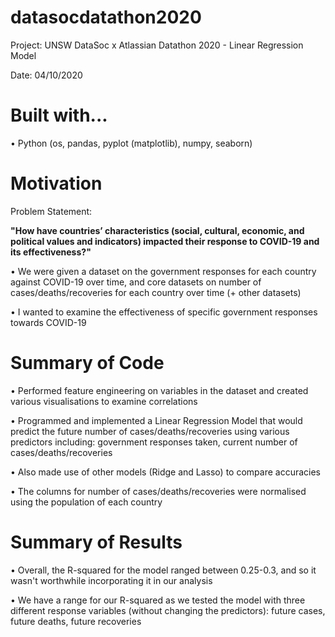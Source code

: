 # datasocdatathon2020

Project: UNSW DataSoc x Atlassian Datathon 2020 - Linear Regression Model

Date: 04/10/2020

# Built with...

• Python (os, pandas, pyplot (matplotlib), numpy, seaborn)

# Motivation 

Problem Statement:

<b>"How have countries’ characteristics
(social, cultural, economic, and political values and indicators) impacted their ​response​ to COVID-19 and its ​effectiveness​?"</b>

  • We were given a dataset on the government responses for each country against COVID-19 over time, and core datasets on number of cases/deaths/recoveries for each country over time (+ other datasets)
  
  • I wanted to examine the effectiveness of specific government responses towards COVID-19
  
# Summary of Code
  
  • Performed feature engineering on variables in the dataset and created various visualisations to examine correlations
  
  • Programmed and implemented a Linear Regression Model that would predict the future number of cases/deaths/recoveries using various predictors including: government responses taken, current number of cases/deaths/recoveries
  
  • Also made use of other models (Ridge and Lasso) to compare accuracies
  
  • The columns for number of cases/deaths/recoveries were normalised using the population of each country
  
# Summary of Results
  • Overall, the R-squared for the model ranged between 0.25-0.3, and so it wasn't worthwhile incorporating it in our analysis
  
  • We have a range for our R-squared as we tested the model with three different response variables (without changing the predictors): future cases, future deaths, future recoveries

